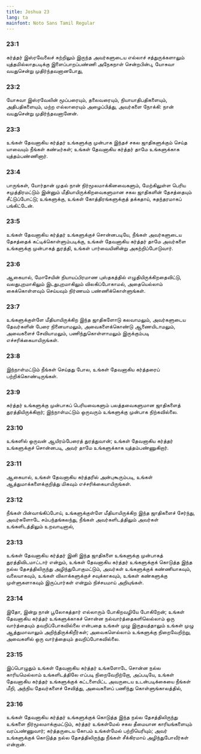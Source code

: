 ```yaml
---
title: Joshua 23
lang: ta
mainfont: Noto Sans Tamil Regular
---
```


###  23:1

கர்த்தர் இஸ்ரவேலைச் சுற்றிலும் இருந்த அவர்களுடைய எல்லாச் சத்துருக்களாலும் யுத்தமில்லாதபடிக்கு இளைப்பாறப்பண்ணி அநேகநாள் சென்றபின்பு, யோசுவா வயதுசென்று முதிர்ந்தவனானபோது,

###  23:2

யோசுவா இஸ்ரவேலின் மூப்பரையும், தலைவரையும், நியாயாதிபதிகளையும், அதிபதிகளையும், மற்ற எல்லாரையும் அழைப்பித்து, அவர்களை நோக்கி: நான் வயதுசென்று முதிர்ந்தவனானேன்.

###  23:3

உங்கள் தேவனாகிய கர்த்தர் உங்களுக்கு முன்பாக இந்தச் சகல ஜாதிகளுக்கும் செய்த யாவையும் நீங்கள் கண்டீர்கள்; உங்கள் தேவனாகிய கர்த்தர் தாமே உங்களுக்காக யுத்தம்பண்ணினார்.

###  23:4

பாருங்கள், யோர்தான் முதல் நான் நிர்மூலமாக்கினவைகளும், மேற்கிலுள்ள பெரிய சமுத்திரமட்டும் இன்னும் மீதியாயிருக்கிறவைகளுமான சகல ஜாதிகளின் தேசத்தையும் சீட்டுப்போட்டு; உங்களுக்கு, உங்கள் கோத்திரங்களுக்குத் தக்கதாய், சுதந்தரமாகப் பங்கிட்டேன்.

###  23:5

உங்கள் தேவனாகிய கர்த்தர் உங்களுக்குச் சொன்னபடியே, நீங்கள் அவர்களுடைய தேசத்தைக் கட்டிக்கொள்ளும்படிக்கு, உங்கள் தேவனாகிய கர்த்தர் தாமே அவர்களை உங்களுக்கு முன்பாகத் துரத்தி, உங்கள் பார்வையினின்று அகற்றிப்போடுவார்.

###  23:6

ஆகையால், மோசேயின் நியாயப்பிரமாண புஸ்தகத்தில் எழுதியிருக்கிறதைவிட்டு, வலதுபுறமாகிலும் இடதுபுறமாகிலும் விலகிப்போகாமல், அதையெல்லாம் கைக்கொள்ளவும் செய்யவும் நிர்ணயம் பண்ணிக்கொள்ளுங்கள்.

###  23:7

உங்களுக்குள்ளே மீதியாயிருக்கிற இந்த ஜாதிகளோடு கலவாமலும், அவர்களுடைய தேவர்களின் பேரை நினையாமலும், அவைகளைக்கொண்டு ஆணையிடாமலும், அவைகளைச் சேவியாமலும், பணிந்துகொள்ளாமலும் இருக்கும்படி எச்சரிக்கையாயிருங்கள்.

###  23:8

இந்நாள்மட்டும் நீங்கள் செய்தது போல, உங்கள் தேவனாகிய கர்த்தரைப் பற்றிக்கொண்டிருங்கள்.

###  23:9

கர்த்தர் உங்களுக்கு முன்பாகப் பெரியவைகளும் பலத்தவைகளுமான ஜாதிகளைத் துரத்தியிருக்கிறார்; இந்நாள்மட்டும் ஒருவரும் உங்களுக்கு முன்பாக நிற்கவில்லை.

###  23:10

உங்களில் ஒருவன் ஆயிரம்பேரைத் துரத்துவான்; உங்கள் தேவனாகிய கர்த்தர் உங்களுக்குச் சொன்னபடி, அவர் தாமே உங்களுக்காக யுத்தம்பண்ணுகிறார்.

###  23:11

ஆகையால், உங்கள் தேவனாகிய கர்த்தரில் அன்புகூரும்படி, உங்கள் ஆத்துமாக்களைக்குறித்து மிகவும் எச்சரிக்கையாயிருங்கள்.

###  23:12

நீங்கள் பின்வாங்கிப்போய், உங்களுக்குள்ளே மீதியாயிருக்கிற இந்த ஜாதிகளைச் சேர்ந்து, அவர்களோடே சம்பந்தங்கலந்து, நீங்கள் அவர்களிடத்திலும் அவர்கள் உங்களிடத்திலும் உறவாடினால்,

###  23:13

உங்கள் தேவனாகிய கர்த்தர் இனி இந்த ஜாதிகளை உங்களுக்கு முன்பாகத் துரத்திவிடமாட்டார் என்றும், உங்கள் தேவனாகிய கர்த்தர் உங்களுக்குக் கொடுத்த இந்த நல்ல தேசத்திலிருந்து அழிந்துபோகுமட்டும், அவர்கள் உங்களுக்குக் கண்ணியாகவும், வலையாகவும், உங்கள் விலாக்களுக்குச் சவுக்காகவும், உங்கள் கண்களுக்கு முள்ளுகளாகவும் இருப்பார்கள் என்றும் நிச்சயமாய் அறியுங்கள்.

###  23:14

இதோ, இன்று நான் பூலோகத்தார் எல்லாரும் போகிறவழியே போகிறேன்; உங்கள் தேவனாகிய கர்த்தர் உங்களுக்காகச் சொன்ன நல்வார்த்தைகளிலெல்லாம் ஒரு வார்த்தையும் தவறிப்போகவில்லை என்பதை உங்கள் முழு இருதயத்தாலும் உங்கள் முழு ஆத்துமாவாலும் அறிந்திருக்கிறீர்கள்; அவைகளெல்லாம் உங்களுக்கு நிறைவேறிற்று, அவைகளில் ஒரு வார்த்தையும் தவறிப்போகவில்லை.

###  23:15

இப்பொழுதும் உங்கள் தேவனாகிய கர்த்தர் உங்களோடே சொன்ன நல்ல காரியமெல்லாம் உங்களிடத்திலே எப்படி நிறைவேறிற்றோ, அப்படியே, உங்கள் தேவனாகிய கர்த்தர் உங்களுக்குக் கட்டளையிட்ட அவருடைய உடன்படிக்கையை நீங்கள் மீறி, அந்நிய தேவர்களைச் சேவித்து, அவைகளைப் பணிந்து கொள்ளுங்காலத்தில்,

###  23:16

உங்கள் தேவனாகிய கர்த்தர் உங்களுக்குக் கொடுத்த இந்த நல்ல தேசத்திலிருந்து உங்களை நிர்மூலமாக்குமட்டும், கர்த்தர் உங்கள்மேல் சகல தீமையான காரியங்களையும் வரப்பண்ணுவார்; கர்த்தருடைய கோபம் உங்கள்மேல் பற்றியெரியும்; அவர் உங்களுக்குக் கொடுத்த நல்ல தேசத்திலிருந்து நீங்கள் சீக்கிரமாய் அழிந்துபோவீர்கள் என்றான்.

